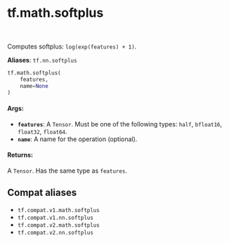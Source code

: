 <div itemscope itemtype="http://developers.google.com/ReferenceObject">
<meta itemprop="name" content="tf.math.softplus" />
<meta itemprop="path" content="Stable" />
</div>

# tf.math.softplus

<!-- Insert buttons and diff -->

<table class="tfo-notebook-buttons tfo-api" align="left">
</table>



Computes softplus: `log(exp(features) + 1)`.

**Aliases**: `tf.nn.softplus`

``` python
tf.math.softplus(
    features,
    name=None
)
```



<!-- Placeholder for "Used in" -->


#### Args:


* <b>`features`</b>: A `Tensor`. Must be one of the following types: `half`, `bfloat16`, `float32`, `float64`.
* <b>`name`</b>: A name for the operation (optional).


#### Returns:

A `Tensor`. Has the same type as `features`.


## Compat aliases

* `tf.compat.v1.math.softplus`
* `tf.compat.v1.nn.softplus`
* `tf.compat.v2.math.softplus`
* `tf.compat.v2.nn.softplus`

